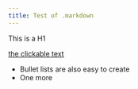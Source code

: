 ```yaml
---
title: Test of .markdown
---
```


This is a H1

[the clickable text](http://github.com/)

* Bullet lists are also easy to create
* One more
